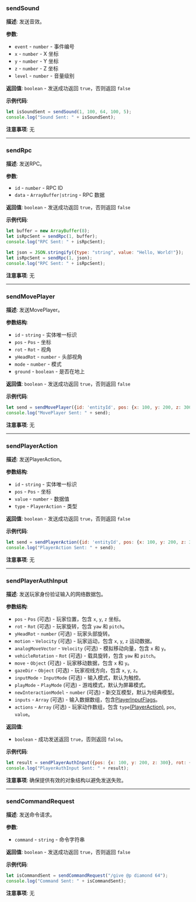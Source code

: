 ### sendSound

**描述**: 发送音效。

**参数**:

- `event` - `number` - 事件编号
- `x` - `number` - X 坐标
- `y` - `number` - Y 坐标
- `z` - `number` - Z 坐标
- `level` - `number` - 音量级别

**返回值**: `boolean` - 发送成功返回 `true`，否则返回 `false`

**示例代码**:

```javascript
let isSoundSent = sendSound(1, 100, 64, 100, 5);
console.log("Sound Sent: " + isSoundSent);
```

**注意事项**: 无

---

### sendRpc

**描述**: 发送RPC。

**参数**:

- `id` - `number` - RPC ID
- `data` - `ArrayBuffer|string` - RPC 数据

**返回值**: `boolean` - 发送成功返回 `true`，否则返回 `false`

**示例代码**:

```javascript
let buffer = new ArrayBuffer(8);
let isRpcSent = sendRpc(1, buffer);
console.log("RPC Sent: " + isRpcSent);
```

```javascript
let json = JSON.stringify({type: "string", value: "Hello, World!"});
let isRpcSent = sendRpc(1, json);
console.log("RPC Sent: " + isRpcSent);
```

**注意事项**: 无

---

### sendMovePlayer

**描述**: 发送MovePlayer。

**参数结构**:

- `id` - `string` - 实体唯一标识
- `pos` - `Pos` - 坐标
- `rot` - `Rot` - 视角
- `yHeadRot` - `number` - 头部视角
- `mode` - `number` - 模式
- `ground` - `boolean` - 是否在地上

**返回值**: `boolean` - 发送成功返回 `true`，否则返回 `false`

**示例代码**:

```javascript
let send = sendMovePlayer({id: 'entityId', pos: {x: 100, y: 200, z: 300}});
console.log("MovePlayer Sent: " + send);
```

**注意事项**: 无

---

### sendPlayerAction

**描述**: 发送PlayerAction。

**参数结构**:

- `id` - `string` - 实体唯一标识
- `pos` - `Pos` - 坐标
- `value` - `number` - 数据值
- `type` - `PlayerAction` - 类型

**返回值**: `boolean` - 发送成功返回 `true`，否则返回 `false`

**示例代码**:

```javascript
let send = sendPlayerAction({id: 'entityId', pos: {x: 100, y: 200, z: 300}, type: 1});
console.log("PlayerAction Sent: " + send);
```

**注意事项**: 无

---

### sendPlayerAuthInput

**描述**: 发送玩家身份验证输入的网络数据包。

**参数结构**:

- `pos` - `Pos` (可选) - 玩家位置，包含 `x`, `y`, `z` 坐标。
- `rot` - `Rot` (可选) - 玩家旋转，包含 `yaw` 和 `pitch`。
- `yHeadRot` - `number` (可选) - 玩家头部旋转。
- `motion` - `Velocity` (可选) - 玩家运动，包含 `x`, `y`, `z` 运动数据。
- `analogMoveVector` - `Velocity` (可选) - 模拟移动向量，包含 `x` 和 `y`。
- `vehicleRotation` - `Rot` (可选) - 载具旋转，包含 `yaw` 和 `pitch`。
- `move` - `Object` (可选) - 玩家移动数据，包含 `x` 和 `y`。
- `gazeDir` - `Object` (可选) - 玩家视线方向，包含 `x`, `y`, `z`。
- `inputMode` - `InputMode` (可选) - 输入模式，默认为触控。
- `playMode` - `PlayMode` (可选) - 游戏模式，默认为屏幕模式。
- `newInteractionModel` - `number` (可选) - 新交互模型，默认为经典模型。
- `inputs` - `Array` (可选) - 输入数据数组，包含[PlayerInputFlags](/Enum/?id=playerinputflags)。
- `actions` - `Array` (可选) - 玩家动作数组，包含 `type`[(PlayerAction)](/Enum/?id=PlayerAction), `pos`, `value`。

**返回值**:

- `boolean` - 成功发送返回 `true`，否则返回 `false`。

**示例代码**:

```javascript
let result = sendPlayerAuthInput({pos: {x: 100, y: 200, z: 300}, rot: {yaw: 45, pitch: 90}});
console.log("PlayerAuthInput Sent: " + result);
```

**注意事项**: 确保提供有效的对象结构以避免发送失败。

---

### sendCommandRequest

**描述**: 发送命令请求。

**参数**:

- `command` - `string` - 命令字符串

**返回值**: `boolean` - 发送成功返回 `true`，否则返回 `false`

**示例代码**:

```javascript
let isCommandSent = sendCommandRequest("/give @p diamond 64");
console.log("Command Sent: " + isCommandSent);
```

**注意事项**: 无

